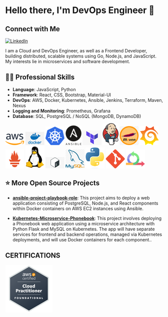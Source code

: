 # Hello there, I'm DevOps Engineer :wave:
## Connect with Me
 [![LinkedIn](https://img.shields.io/badge/LinkedIn-0077B5?style=for-the-badge&logo=linkedin&logoColor=white)](https://www.linkedin.com/in/ekrem-sariyer/)
 
I am a Cloud and DevOps Engineer, as well as a Frontend Developer, building distributed, scalable systems using Go, Node.js, and JavaScript. My interests lie in microservices and software development.

## 🧑‍💻 Professional Skills
- **Language**: JavaScript, Python
- **Framework**: React, CSS, Bootstrap, Material-UI
- **DevOps**: AWS, Docker, Kubernetes, Ansible, Jenkins, Terraform, Maven, Nexus
- **Logging and Monitoring**: Prometheus, Grafana
- **Database**: SQL, PostgreSQL / NoSQL (MongoDB, DynamoDB)



 <img src="./images/aws.png" alt="Aws" style="width:60px;"/> <img src="./images/docker.png" alt="Docker" style="width:60px;"/> <img src="./images/kubernetes.png" alt="Kubernetes" style="width:60px;"/> <img src="./images/ansible.png" alt="Ansible" style="width:50px;"/> <img src="./images/terraform.png" alt="Terraform" style="width:60px;"/> <img src="./images/jenkins.png" alt="Jenkins" style="width:50px;"/> <img src="./images/maven.png" alt="Aws" style="width:60px;"/> <img src="./images/grafana.png" alt="Aws" style="width:60px;"/> <img src="./images/prometheus.png" alt="Aws" style="width:60px;"/> <img src="./images/linux.png" alt="Linux" style="width:60px;"/> <img src="./images/bash.jpg" alt="Bash" style="width:60px;"/> <img src="./images/mysql.png" alt="Sql" style="width:60px;"/> <img src="./images/Python.png" alt="Python" style="width:60px;"/> <img src="./images/git.png" alt="Git" style="width:60px;"/> <img src="./images/agile.png" alt="java" style="width:60px;"/>


 
## :star:️ More Open Source Projects
- [**ansible-project-playbook-role**](https://github.com/ekrem0691/ansible-project-playbook-role): This project aims to deploy a web application consisting of PostgreSQL, Node.js, and React components within Docker containers on AWS EC2 instances using Ansible.
 
- [**Kubernetes-Microservice-Phonebook**](https://github.com/ekrem0691/Kubernetes-Microservice-Phonebook): This project involves deploying a Phonebook web application using a microservice architecture with Python Flask and MySQL on Kubernetes. The app will have separate services for frontend and backend operations, managed via Kubernetes deployments, and will use Docker containers for each component..



## CERTIFICATIONS

[![CLF Badge](./images/AWS_CLF.png)](https://www.credly.com/badges/5ba1bf4f-f70f-4020-b096-14d47e887aa2/linked_in_profile)
